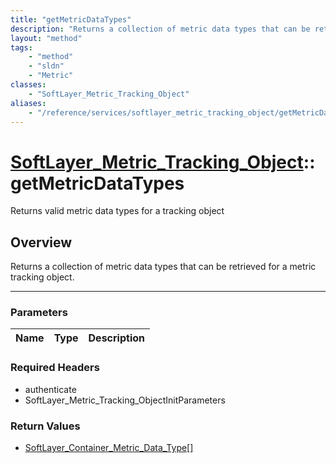```yaml
---
title: "getMetricDataTypes"
description: "Returns a collection of metric data types that can be retrieved for a metric tracking object."
layout: "method"
tags:
    - "method"
    - "sldn"
    - "Metric"
classes:
    - "SoftLayer_Metric_Tracking_Object"
aliases:
    - "/reference/services/softlayer_metric_tracking_object/getMetricDataTypes"
---
```

# [SoftLayer_Metric_Tracking_Object](/reference/services/SoftLayer_Metric_Tracking_Object)::getMetricDataTypes

Returns valid metric data types for a tracking object


## Overview 
Returns a collection of metric data types that can be retrieved for a metric tracking object. 

-----

### Parameters 
|Name | Type | Description |
| --- | --- | --- |


### Required Headers
* authenticate
* SoftLayer_Metric_Tracking_ObjectInitParameters


### Return Values
* <a href='/reference/datatypes/SoftLayer_Container_Metric_Data_Type'>SoftLayer_Container_Metric_Data_Type[] </a>




